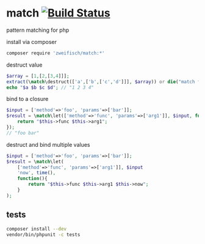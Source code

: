 # match [![Build Status](https://travis-ci.org/zweifisch/php-pattern-matching.png?branch=master)](https://travis-ci.org/zweifisch/php-pattern-matching)

pattern matching for php

install via composer
```sh
composer require 'zweifisch/match:*'
```

destruct value
```php
$array = [1,[2,[3,4]]];
extract(\match\destruct(['a',['b',['c','d']]], $array)) or die("match failed");
echo "$a $b $c $d"; // "1 2 3 4"
```

bind to a closure
```php
$input = ['method'=>'foo', 'params'=>['bar']];
$result = \match\let(['method'=>'func', 'params'=>['arg1']], $input, function(){
	return "$this->func $this->arg1";
});
// "foo bar"
```

destruct and bind multiple values
```php
$input = ['method'=>'foo', 'params'=>['bar']];
$result = \match\let(
	['method'=>'func', 'params'=>['arg1']], $input
	'now', time(),
	function(){
		return "$this->func $this->arg1 $this->now";
	}
);
```

## tests

```sh
composer install --dev
vendor/bin/phpunit -c tests
```
